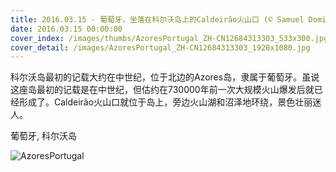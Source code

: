 ```yaml
---
title: 2016.03.15 - 葡萄牙，坐落在科尔沃岛上的Caldeirão火山口 (© Samuel Domingues/500px)
date: 2016.03.15 00:00:00
cover_index: /images/thumbs/AzoresPortugal_ZH-CN12684313303_533x300.jpg
cover_detail: /images/AzoresPortugal_ZH-CN12684313303_1920x1080.jpg
---
```


科尔沃岛最初的记载大约在中世纪，位于北边的Azores岛，隶属于葡萄牙。虽说这座岛最初的记载是在中世纪，但估约在730000年前一次大规模火山爆发后就已经形成了。Caldeirão火山口就位于岛上，旁边火山湖和沼泽地环绕，景色壮丽迷人。

葡萄牙, 科尔沃岛

![AzoresPortugal](/images/AzoresPortugal_ZH-CN12684313303_1920x1080.jpg)

